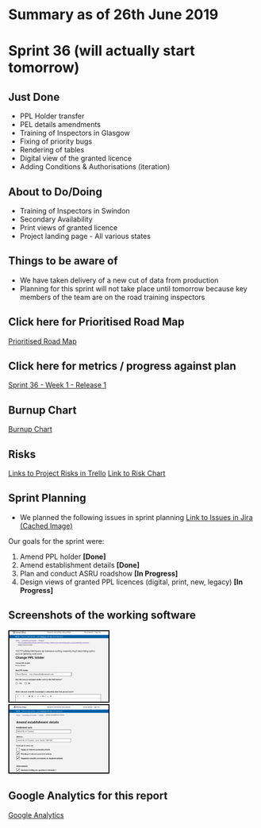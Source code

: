# Summary as of 26th June 2019 

# Sprint 36 (will actually start tomorrow)

## Just Done
* PPL Holder transfer
* PEL details amendments
* Training of Inspectors in Glasgow 
* Fixing of priority bugs
* Rendering of tables
* Digital view of the granted licence
* Adding Conditions & Authorisations (iteration)

## About to Do/Doing
* Training of Inspectors in Swindon
* Secondary Availability 
* Print views of granted licence
* Project landing page - All various states

## Things to be aware of
* We have taken delivery of a new cut of data from production
* Planning for this sprint will not take place until tomorrow because key members of the team are on the road training inspectors
 
## Click here for Prioritised Road Map
[Prioritised Road Map](graphs/ASLRoadMap26062019.jpg)

## Click here for metrics / progress against plan
[Sprint 36 - Week 1 - Release 1](graphs/progress26062019.png)

## Burnup Chart
[Burnup Chart](burnup26062019.md)

## Risks
[Links to Project Risks in Trello](https://trello.com/b/VuFuCL7t/risk-register-and-kpis-asl-delivery) 
[Link to Risk Chart](graphs/risk26062019.png)

## Sprint Planning
* We planned the following issues in sprint planning [Link to Issues in Jira](https://jira.digital.homeoffice.gov.uk/secure/RapidBoard.jspa?rapidView=261)    [\(Cached Image\)](graphs/sprint26062019.png)

Our goals for the sprint were:
1. Amend PPL holder **[Done]** 
2. Amend establishment details **[Done]**
3. Plan and conduct ASRU roadshow  **[In Progress]**
4. Design views of granted PPL licences (digital, print, new, legacy) **[In Progress]**

## Screenshots of the working software 
<a href="graphs/proto1_26062019.png"><img src="graphs/proto1_26062019.png" alt="HTML5 Icon" width="200" style="border:2px solid black"></a>
<br>
<a href="graphs/proto2_26062019.png"><img src="graphs/proto2_26062019.png" alt="HTML5 Icon" width="200" style="border:2px solid black"></a>
<br>

## Google Analytics for this report
[Google Analytics](graphs/GA26062019.jpg)

